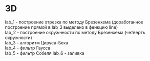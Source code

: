# 3D
lab_1 - построение отрезка по методу Брезенхема (доработанное построение прямой в lab_3 выделено в фенкцию line) </br>
lab_2 - построение окружнности по методу Брезенхема (четверть окружности) </br>
lab_3 - алгоритм Цируса-Бека </br>
lab_4 - фильтр Гаусса  </br>
lab_5 - фильтр Собеля
lab_6 - заливка
